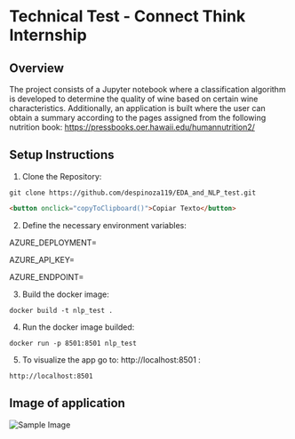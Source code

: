 # Technical Test - Connect Think Internship

## Overview
The project consists of a Jupyter notebook where a classification algorithm is developed to determine the quality of wine based on certain wine characteristics. Additionally, an application is built where the user can obtain a summary according to the pages assigned from the following nutrition book: https://pressbooks.oer.hawaii.edu/humannutrition2/ 

## Setup Instructions
1. Clone the Repository:

``` git clone https://github.com/despinoza119/EDA_and_NLP_test.git ```

```html
<button onclick="copyToClipboard()">Copiar Texto</button>
```

2. Define the necessary environment variables:

AZURE_DEPLOYMENT=

AZURE_API_KEY=

AZURE_ENDPOINT=

3. Build the docker image:

```docker build -t nlp_test .```

4. Run the docker image builded:

```docker run -p 8501:8501 nlp_test```

5. To visualize the app go to: http://localhost:8501 :

```http://localhost:8501```

## Image of application
![Sample Image](app.png)
